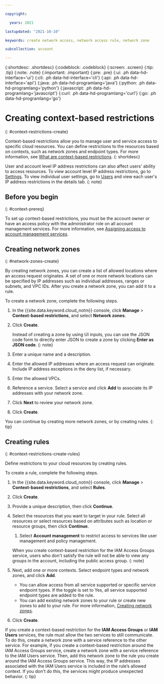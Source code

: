 ```yaml
---

copyright:

  years: 2021

lastupdated: "2021-10-10"

keywords: create network access, network access rule, network zone

subcollection: account

---
```


{:shortdesc: .shortdesc}
{:codeblock: .codeblock}
{:screen: .screen}
{:tip: .tip}
{:note: .note}
{:important: .important}
{:pre: .pre}
{:ui: .ph data-hd-interface='ui'}
{:cli: .ph data-hd-interface='cli'}
{:api: .ph data-hd-interface='api'}
{:java: .ph data-hd-programlang='java'}
{:python: .ph data-hd-programlang='python'}
{:javascript: .ph data-hd-programlang='javascript'}
{:curl: .ph data-hd-programlang='curl'}
{:go: .ph data-hd-programlang='go'}


# Creating context-based restrictions
{: #context-restrictions-create}

Context-based restrictions allow you to manage user and service access to specific cloud resources. You can define restrictions to the resources based on contexts, such as network zones and endpoint types. For more information, see [What are context-based restrictions](/docs/account?topic=account-context-restrictions-whatis&interface=ui).
{: shortdesc}

User and account level IP address restrictions can also affect users' ability to access resources. To view account level IP address restrictions, go to [Settings](/iam/settings). To view individual user settings, go to [Users](/iam/users) and view each user's IP address restrictions in the details tab. 
{: note}

## Before you begin
{: #context-prereq}

To set up context-based restrictions, you must be the account owner or have an access policy with the administrator role on all account management services. For more information, see [Assigning access to account management services](/docs/account?topic=account-account-services).

## Creating network zones
{: #network-zones-create}

By creating network zones, you can create a list of allowed locations where an access request originates. A set of one or more network locations can be specified by IP addresses such as individual addresses, ranges or subnets, and VPC IDs. After you create a network zone, you can add it to a rule. 

To create a network zone, complete the following steps. 
1. In the {{site.data.keyword.cloud_notm}} console, click **Manage** > **Context-based restrictions**, and select **Network zones**.
1. Click **Create**. 

    Instead of creating a zone by using UI inputs, you can use the JSON code form to directly enter JSON to create a zone by clicking **Enter as JSON code**.
    {: note}

1. Enter a unique name and a description.
1. Enter the allowed IP addresses where an access request can originate. Include IP address exceptions in the deny list, if necessary.
1. Enter the allowed VPCs. 
1. Reference a service. Select a service and click **Add** to associate its IP addresses with your network zone.
1. Click **Next** to review your network zone.
1. Click **Create**.

You can continue by creating more network zones, or by creating rules.
{: tip}

## Creating rules
{: #context-restrictions-create-rules}

Define restrictions to your cloud resources by creating rules.

To create a rule, complete the following steps. 
1. In the {{site.data.keyword.cloud_notm}} console, click **Manage** > **Context-based restrictions**, and select **Rules**.
2. Click **Create**.  
3. Provide a unique description, then click **Continue**. 
4. Select the resources that you want to target in your rule. Select all resources or select resources based on attributes such as location or resource groups, then click **Continue**.
    1. Select **Account management** to restrict access to services like user management and policy management. 

    When you create context-based restriction for the IAM Access Groups service, users who don't satisfy the rule will not be able to view any groups in the account, including the public access group. 
    {: note}

5. Next, add one or more contexts. Select endpoint types and network zones, and click **Add**. 
    * You can allow access from all service supported or specific service endpoint types. If the toggle is set to Yes, all service supported endpoint types are added to the rule. 
    * You can add existing network zones to your rule or create new zones to add to your rule. For more information, [Creating network zones](/docs/account?topic=network-zones-create).
6. Click **Create**.

If you create a context-based restriction for the **IAM Access Groups** or **IAM Users** services, the rule must allow the two services to still communicate. To do this, create a network zone with a service reference to the other service. For example, if you create a context-based restriction around the IAM Access Groups service, create a network zone with a service reference to the IAM Users service. Then, add this network zone to the rule you create around the IAM Access Groups service. This way, the IP addresses associated with the IAM Users service is included in the rule’s allowed context. If you don't do this, the services might produce unexpected behavior.
{: tip}
